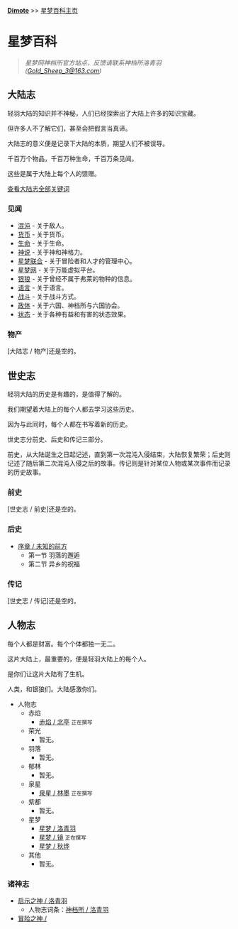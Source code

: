 **[Dimote](https://dimote.top)** >> [星梦百科主页](index.md)

# 星梦百科

> *星梦网神档所官方站点，反馈请联系神档所洛青羽([Gold_Sheep_3@163.com](Gold_Sheep_3@163.com))*

## 大陆志

轻羽大陆的知识并不神秘，人们已经探索出了大陆上许多的知识宝藏。

但许多人不了解它们，甚至会把假言当真谛。

大陆志的意义便是记录下大陆的本质，期望人们不被误导。

千百万个物品，千百万种生命，千百万条见闻。

这些是属于大陆上每个人的馈赠。

[查看大陆志全部关键词](dlz/wordlist.md)

### 见闻

- [混沌](dlz/jw/hundun.md) - 关于敌人。
- [货币](dlz/jw/huobi.md)  - 关于货币。
- [生命](dlz/jw/shengming.md) - 关于生命。
- [神说](dlz/jw/shenshuo.md) - 关于神和神格力。
- [星梦联合](dlz/jw/xingmenglianhe.md) - 关于冒险者和人才的管理中心。
- [星梦网](dlz/jw/xingmengwang.md) - 关于万能虚拟平台。
- [银狼](dlz/jw/yinlang.md)  - 关于曾经不属于弗莱的物种的信息。
- [语言](dlz/jw/yuyan.md)  - 关于语言。
- [战斗](dlz/jw/zhandou.md)  - 关于战斗方式。
- [政体](dlz/jw/zhengti.md)   - 关于六国、神档所与六国协会。
- [状态](dlz/jw/zhuangtai.md)   - 关于各种有益和有害的状态效果。

### 物产

[大陆志 / 物产]还是空的。

## 世史志

轻羽大陆的历史是有趣的，是值得了解的。

我们期望着大陆上的每个人都去学习这些历史。

因为与此同时，每个人都在书写着新的历史。

世史志分前史、后史和传记三部分。

前史，从大陆诞生之日起记述，直到第一次混沌入侵结束，大陆恢复繁荣；后史则记述了随后第二次混沌入侵之后的故事。传记则是针对某位人物或某次事件而记录的历史故事。

### 前史

[世史志 / 前史]还是空的。

### 后史

- [序章 / 未知的前方](ssz/hs/xuzhang.md)
    - 第一节 羽落的邂逅
    - 第二节 异乡的祝福

### 传记

[世史志 / 传记]还是空的。

## 人物志

每个人都是财富。每个个体都独一无二。

这片大陆上，最重要的，便是轻羽大陆上的每个人。

是你们让这片大陆有了生机。

人类，和银狼们。大陆感激你们。

- 人物志
    - 赤焰
        - [赤焰 / 北亭](beiting.md) `正在撰写`
    - 荣光
        - 暂无。
    - 羽落
        - 暂无。
    - 郁林
        - 暂无。
    - 泉星
        - [泉星 / 林墨](linmo.md) `正在撰写`
    - 紫都
        - 暂无。
    - 星梦
        - [星梦 / 洛青羽](luoqingyu.md)
        - [星梦 / 镜](jing.md) `正在撰写`
        - [星梦 / 秋烨](qiuye.md)
    - 其他
        - 暂无。

### 诸神志

- [启示之神 / 洛青羽](luoqingyu.md)
    - 人物志词条：[神档所 / 洛青羽](../luoqingyu.md)
- [冒险之神 / ](ruisike.md)
